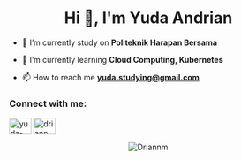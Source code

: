 <h1 align="center">Hi 👋, I'm Yuda Andrian</h1>

- 🔭 I’m currently study on **Politeknik Harapan Bersama**

- 🌱 I’m currently learning **Cloud Computing, Kubernetes**

- 📫 How to reach me **yuda.studying@gmail.com**

<h3 align="left">Connect with me:</h3>
<p align="left">
<a href="https://linkedin.com/in/yuda-andrian" target="blank"><img align="center" src="https://raw.githubusercontent.com/rahuldkjain/github-profile-readme-generator/master/src/images/icons/Social/linked-in-alt.svg" alt="yuda-andrian" height="30" width="40" /></a>
<a href="https://www.leetcode.com/driannm" target="blank"><img align="center" src="https://raw.githubusercontent.com/rahuldkjain/github-profile-readme-generator/master/src/images/icons/Social/leet-code.svg" alt="driannm" height="30" width="40" /></a>
</p>

<p align="center"><img src="https://github-readme-streak-stats.herokuapp.com/?user=Driannm&" alt="Driannm" /></p>
